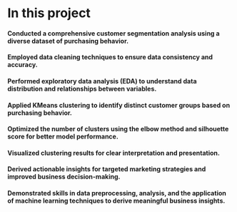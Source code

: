 # In this project
#### Conducted a comprehensive customer segmentation analysis using a diverse dataset of purchasing behavior.
#### Employed data cleaning techniques to ensure data consistency and accuracy.
#### Performed exploratory data analysis (EDA) to understand data distribution and relationships between variables.
#### Applied KMeans clustering to identify distinct customer groups based on purchasing behavior.
#### Optimized the number of clusters using the elbow method and silhouette score for better model performance.
#### Visualized clustering results for clear interpretation and presentation.
#### Derived actionable insights for targeted marketing strategies and improved business decision-making.
#### Demonstrated skills in data preprocessing, analysis, and the application of machine learning techniques to derive meaningful business insights.
